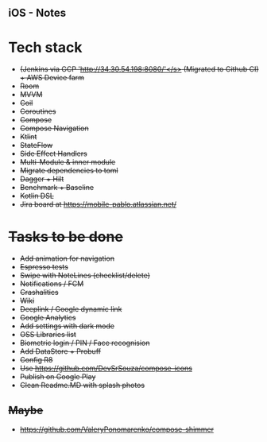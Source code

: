 ## iOS - Notes

# Tech stack
* <s>(Jenkins via GCP  'http://34.30.54.198:8080/'</s> (Migrated to Github CI) + AWS Device farm  
* Room
* MVVM
* Coil
* Coroutines
* Compose
* Compose Navigation
* Ktlint
* StateFlow
* Side Effect Handlers
* Multi-Module & inner module
* Migrate dependencies to toml
* Dagger + Hilt
* Benchmark + Baseline
* Kotlin DSL
* Jira board at https://mobile-pablo.atlassian.net/

# Tasks to be done
* Add animation for navigation
* Espresso tests
* Swipe with NoteLines  (checklist/delete)
* Notifications / FCM
* Crashalitics
* Wiki
* Deeplink / Google dynamic link
* Google Analytics
* Add settings with dark mode
* OSS Libraries list
* Biometric login / PIN / Face recognision
* Add DataStore + Probuff
* Config R8
* Use https://github.com/DevSrSouza/compose-icons
* Publish on Google Play
* Clean Readme.MD with splash photos


## Maybe
* https://github.com/ValeryPonomarenko/compose-shimmer
